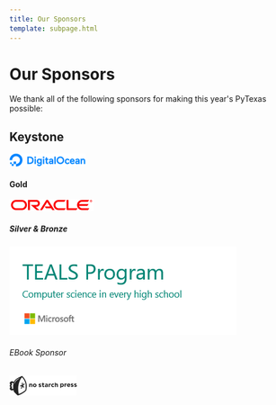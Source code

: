 ```yaml
---
title: Our Sponsors
template: subpage.html
---
```


# Our Sponsors
We thank all of the following sponsors for making this year's PyTexas possible:

<div class="container">

  <h2>Keystone</h2>
  <div class="row mb-4">
    <div class="col-12 text-center">
      <img src="/assets/img/old-sponsors/DO_Logo_Horizontal_Blue.png">
    </div>
  </div>
<!--  <h3>Diamond</h3>
  <div class="row mb-4">
    <div class="col-4 text-center">
      <img src="/assets/img/old-sponsors/DO_Logo_Horizontal_Blue.png">
    </div>
    <div class="col-4 text-center">
      <img src="/assets/img/old-sponsors/2000px-Oracle_logo.svg.png">
    </div>
    <div class="col-4 text-center">
      <img src="/assets/img/old-sponsors/tealslogo.png">
    </div>
  </div>
  <h3>T-Shirt Sponsor</h3>
  <div class="row mb-4">
    <div class="col-4 text-center">
      <img src="/assets/img/old-sponsors/DO_Logo_Horizontal_Blue.png">
    </div>
    <div class="col-4 text-center">
      <img src="/assets/img/old-sponsors/2000px-Oracle_logo.svg.png">
    </div>
    <div class="col-4 text-center">
      <img src="/assets/img/old-sponsors/tealslogo.png">
    </div>
  </div> -->
  <h4>Gold</h4>
  <div class="row mb-4">
    <div class="col-6 offset-3 text-center">
      <img src="/assets/img/old-sponsors/2000px-Oracle_logo.svg.png">
    </div>
  </div>
  <h5>Silver & Bronze</h5>
  <div class="row mb-4">
    <div class="col-4 offset-4 text-center">
      <img src="/assets/img/old-sponsors/tealslogo.png">
    </div>
  </div>
  <h6>EBook Sponsor</h3>
  <div class="row mb-4">
    <div class="col-12 text-center">
      <img src="/assets/img/old-sponsors/bighorizontal_transparent2.png">
    </div>
  </div>
</div>
